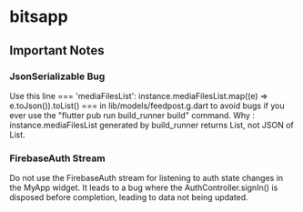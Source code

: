 # bitsapp

## Important Notes
### JsonSerializable Bug
Use this line === 'mediaFilesList': instance.mediaFilesList.map((e) => e.toJson()).toList() === in lib/models/feedpost.g.dart to avoid bugs if you ever use the "flutter pub run build_runner build" command. Why : instance.mediaFilesList generated by build_runner returns List<MediaFile>, not JSON of List<MediaFile>. 

### FirebaseAuth Stream
Do not use the FirebaseAuth stream for listening to auth state changes in the MyApp widget. It leads to a bug where the AuthController.signIn() is disposed before completion, leading to data not being updated.
